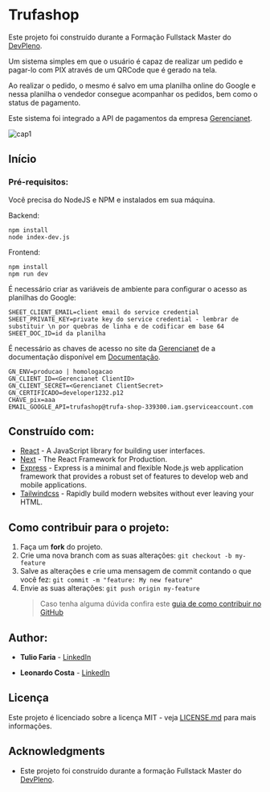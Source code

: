 # Trufashop

Este projeto foi construído durante a Formação Fullstack Master do [DevPleno](https://devpleno.com).

Um sistema simples em que o usuário é capaz de realizar um pedido e pagar-lo com PIX através de um QRCode que é gerado na tela.

Ao realizar o pedido, o mesmo é salvo em uma planilha online do Google e nessa planilha o vendedor consegue acompanhar os pedidos, bem como o status de pagamento.

Este sistema foi integrado a API de pagamentos da empresa [Gerencianet](https://sistema.gerencianet.com.br/).

![cap1](https://user-images.githubusercontent.com/31082603/152617667-45e50668-58bf-44e2-a016-0cd11efcf401.png)

## Início

### Pré-requisitos:

Você precisa do NodeJS e NPM e instalados em sua máquina.

Backend:

```
npm install
node index-dev.js
```

Frontend:

```
npm install
npm run dev
```

É necessário criar as variáveis de ambiente para configurar o acesso as planilhas do Google:

```
SHEET_CLIENT_EMAIL=client email do service credential
SHEET_PRIVATE_KEY=private key do service credential - lembrar de substituir \n por quebras de linha e de codificar em base 64
SHEET_DOC_ID=id da planilha
```

É necessário as chaves de acesso no site da [Gerencianet](https://sistema.gerencianet.com.br/) de a documentação disponível em [Documentação](https://dev.gerencianet.com.br/docs/api-pix-introducao).

```
GN_ENV=producao | homologacao
GN_CLIENT_ID=<Gerencianet ClientID>
GN_CLIENT_SECRET=<Gerencianet ClientSecret>
GN_CERTIFICADO=developer1232.p12
CHAVE_pix=aaa
EMAIL_GOOGLE_API=trufashop@trufa-shop-339300.iam.gserviceaccount.com
```

## Construído com:

- [React](https://reactjs.org/) - A JavaScript library for building user interfaces.
- [Next](https://nextjs.org/) - The React Framework
  for Production.
- [Express](https://expressjs.com/pt-br/) - Express is a minimal and flexible Node.js web application framework that provides a robust set of features to develop web and mobile applications.
- [Tailwindcss](https://tailwindcss.com/) - Rapidly build modern websites without ever leaving your HTML.

## Como contribuir para o projeto:

1. Faça um **fork** do projeto.
2. Crie uma nova branch com as suas alterações: `git checkout -b my-feature`
3. Salve as alterações e crie uma mensagem de commit contando o que você fez: `git commit -m "feature: My new feature"`
4. Envie as suas alterações: `git push origin my-feature`
   > Caso tenha alguma dúvida confira este [guia de como contribuir no GitHub](./CONTRIBUTING.md)

## Author:

- **Tulio Faria** - [LinkedIn](https://www.linkedin.com/in/tuliofaria/)

- **Leonardo Costa** - [LinkedIn](https://www.linkedin.com/in/leonardocostasantos/)

## Licença

Este projeto é licenciado sobre a licença MIT - veja [LICENSE.md](LICENSE.md) para mais informações.

## Acknowledgments

- Este projeto foi construído durante a formação Fullstack Master do [DevPleno](https://devpleno.com).
